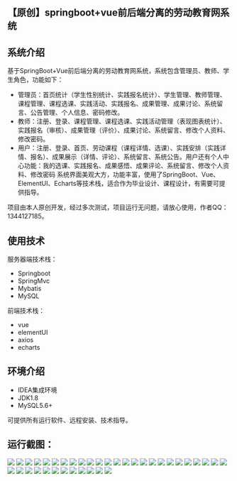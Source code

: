 ## 【原创】springboot+vue前后端分离的劳动教育网系统

## 系统介绍

基于SpringBoot+Vue前后端分离的劳动教育网系统，系统包含管理员、教师、学生角色，功能如下：
- 管理员：首页统计（学生性别统计、实践报名统计）、学生管理、教师管理、课程管理、课程选课、实践活动、实践报名、成果管理、成果讨论、系统留言、公告管理、个人信息、密码修改。
- 教师：注册、登录、课程管理、课程选课、实践活动管理（表现图表统计）、实践报名（审核）、成果管理（评价）、成果讨论、系统留言、修改个人资料、修改密码。
- 用户：注册、登录、首页、劳动课程（课程详情、选课）、实践安排（实践详情、报名）、成果展示（详情、评论）、系统留言、系统公告。用户还有个人中心功能：我的选课、实践报名、成果感悟、成果评论、系统留言、修改个人资料、修改密码
系统界面美观大方，功能丰富，使用了SpringBoot、Vue、ElementUI、Echarts等技术栈，适合作为毕业设计、课程设计，有需要可提供指导。

项目由本人原创开发，经过多次测试，项目运行无问题，请放心使用，作者QQ：1344127185。

## 使用技术

服务器端技术栈：

- Springboot
- SpringMvc
- Mybatis
- MySQL

前端技术栈：

- vue
- elementUI
- axios
- echarts

## 环境介绍

- IDEA集成环境
- JDK1.8
- MySQL5.6+

可提供所有运行软件、远程安装、技术指导。

## 运行截图：
![](https://github.com/itcoderyhl/labor-edu-server/blob/main/images/1.png)
![](https://github.com/itcoderyhl/labor-edu-server/blob/main/images/2.png)
![](https://github.com/itcoderyhl/labor-edu-server/blob/main/images/3.png)
![](https://github.com/itcoderyhl/labor-edu-server/blob/main/images/4.png)
![](https://github.com/itcoderyhl/labor-edu-server/blob/main/images/5.png)
![](https://github.com/itcoderyhl/labor-edu-server/blob/main/images/6.png)
![](https://github.com/itcoderyhl/labor-edu-server/blob/main/images/7.png)
![](https://github.com/itcoderyhl/labor-edu-server/blob/main/images/8.png)
![](https://github.com/itcoderyhl/labor-edu-server/blob/main/images/9.png)
![](https://github.com/itcoderyhl/labor-edu-server/blob/main/images/10.png)
![](https://github.com/itcoderyhl/labor-edu-server/blob/main/images/11.png)
![](https://github.com/itcoderyhl/labor-edu-server/blob/main/images/12.png)
![](https://github.com/itcoderyhl/labor-edu-server/blob/main/images/13.png)
![](https://github.com/itcoderyhl/labor-edu-server/blob/main/images/14.png)
![](https://github.com/itcoderyhl/labor-edu-server/blob/main/images/15.png)
![](https://github.com/itcoderyhl/labor-edu-server/blob/main/images/16.png)
![](https://github.com/itcoderyhl/labor-edu-server/blob/main/images/17.png)
![](https://github.com/itcoderyhl/labor-edu-server/blob/main/images/18.png)
![](https://github.com/itcoderyhl/labor-edu-server/blob/main/images/19.png)
![](https://github.com/itcoderyhl/labor-edu-server/blob/main/images/20.png)
![](https://github.com/itcoderyhl/labor-edu-server/blob/main/images/21.png)
![](https://github.com/itcoderyhl/labor-edu-server/blob/main/images/22.png)
![](https://github.com/itcoderyhl/labor-edu-server/blob/main/images/23.png)
![](https://github.com/itcoderyhl/labor-edu-server/blob/main/images/24.png)
![](https://github.com/itcoderyhl/labor-edu-server/blob/main/images/25.png)
![](https://github.com/itcoderyhl/labor-edu-server/blob/main/images/26.png)
![](https://github.com/itcoderyhl/labor-edu-server/blob/main/images/27.png)
![](https://github.com/itcoderyhl/labor-edu-server/blob/main/images/28.png)
![](https://github.com/itcoderyhl/labor-edu-server/blob/main/images/29.png)
![](https://github.com/itcoderyhl/labor-edu-server/blob/main/images/30.png)
![](https://github.com/itcoderyhl/labor-edu-server/blob/main/images/31.png)
![](https://github.com/itcoderyhl/labor-edu-server/blob/main/images/32.png)
![](https://github.com/itcoderyhl/labor-edu-server/blob/main/images/33.png)
![](https://github.com/itcoderyhl/labor-edu-server/blob/main/images/34.png)
![](https://github.com/itcoderyhl/labor-edu-server/blob/main/images/35.png)
![](https://github.com/itcoderyhl/labor-edu-server/blob/main/images/36.png)
![](https://github.com/itcoderyhl/labor-edu-server/blob/main/images/37.png)
